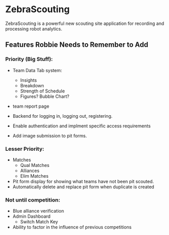 # ZebraScouting

ZebraScouting is a powerful new scouting site application for recording and processing robot analytics.

## Features Robbie Needs to Remember to Add

### Priority (Big Stuff):

* Team Data Tab system:
  * Insights
  * Breakdown
  * Strength of Schedule
  * Figures? Bubble Chart?

* team report page
* Backend for logging in, logging out, registering.
* Enable authentication and implment specific access requirements
* Add image submission to pit forms.

### Lesser Priority:

* Matches
  * Qual Matches
  * Alliances
  * Elim Matches
* Pit form display for showing what teams have not been pit scouted.
* Automatically delete and replace pit form when duplicate is created

### Not until competition:

* Blue alliance verification
* Admin Dashboard
  * Switch Match Key
* Ability to factor in the influence of previous competitions